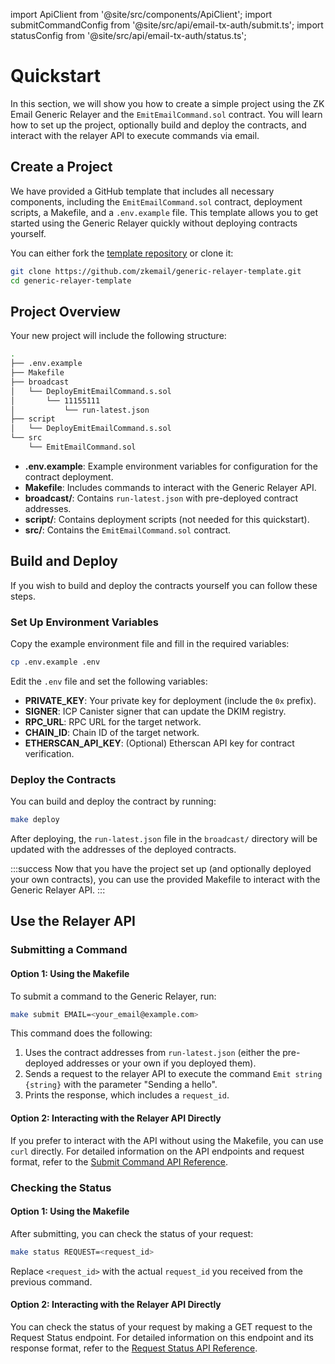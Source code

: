 import ApiClient from '@site/src/components/ApiClient';
import submitCommandConfig from '@site/src/api/email-tx-auth/submit.ts';
import statusConfig from '@site/src/api/email-tx-auth/status.ts';

# Quickstart

In this section, we will show you how to create a simple project using the ZK Email Generic Relayer and the `EmitEmailCommand.sol` contract. You will learn how to set up the project, optionally build and deploy the contracts, and interact with the relayer API to execute commands via email.

## Create a Project

We have provided a GitHub template that includes all necessary components, including the `EmitEmailCommand.sol` contract, deployment scripts, a Makefile, and a `.env.example` file. This template allows you to get started using the Generic Relayer quickly without deploying contracts yourself.

You can either fork the [template repository](https://github.com/zkemail/generic-relayer-template.git) or clone it:

```bash
git clone https://github.com/zkemail/generic-relayer-template.git
cd generic-relayer-template
```

## Project Overview

Your new project will include the following structure:

```bash
.
├── .env.example
├── Makefile
├── broadcast
│   └── DeployEmitEmailCommand.s.sol
│       └── 11155111
│           └── run-latest.json
├── script
│   └── DeployEmitEmailCommand.s.sol
└── src
    └── EmitEmailCommand.sol
```

- **.env.example**: Example environment variables for configuration for the contract deployment.
- **Makefile**: Includes commands to interact with the Generic Relayer API.
- **broadcast/**: Contains `run-latest.json` with pre-deployed contract addresses.
- **script/**: Contains deployment scripts (not needed for this quickstart).
- **src/**: Contains the `EmitEmailCommand.sol` contract.

## Build and Deploy

If you wish to build and deploy the contracts yourself you can follow these steps.

### Set Up Environment Variables

Copy the example environment file and fill in the required variables:

```bash
cp .env.example .env
```

Edit the `.env` file and set the following variables:

- **PRIVATE_KEY**: Your private key for deployment (include the `0x` prefix).
- **SIGNER**: ICP Canister signer that can update the DKIM registry.
- **RPC_URL**: RPC URL for the target network.
- **CHAIN_ID**: Chain ID of the target network.
- **ETHERSCAN_API_KEY**: (Optional) Etherscan API key for contract verification.

### Deploy the Contracts

You can build and deploy the contract by running:

```bash
make deploy
```

After deploying, the `run-latest.json` file in the `broadcast/` directory will be updated with the addresses of the deployed contracts.

:::success
Now that you have the project set up (and optionally deployed your own contracts), you can use the provided Makefile to interact with the Generic Relayer API.
:::

## Use the Relayer API

### Submitting a Command

#### Option 1: Using the Makefile

To submit a command to the Generic Relayer, run:

```bash
make submit EMAIL=<your_email@example.com>
```

This command does the following:

1. Uses the contract addresses from `run-latest.json` (either the pre-deployed addresses or your own if you deployed them).
2. Sends a request to the relayer API to execute the command `Emit string {string}` with the parameter "Sending a hello".
3. Prints the response, which includes a `request_id`.

#### Option 2: Interacting with the Relayer API Directly

If you prefer to interact with the API without using the Makefile, you can use `curl` directly. For detailed information on the API endpoints and request format, refer to the [Submit Command API Reference](./api-reference#submit-command).

### Checking the Status

#### Option 1: Using the Makefile

After submitting, you can check the status of your request:

```bash
make status REQUEST=<request_id>
```

Replace `<request_id>` with the actual `request_id` you received from the previous command.

#### Option 2: Interacting with the Relayer API Directly

You can check the status of your request by making a GET request to the Request Status endpoint. For detailed information on this endpoint and its response format, refer to the [Request Status API Reference](./api-reference#request-status).

